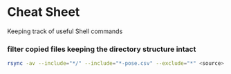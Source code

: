 # Cheat Sheet
Keeping track of useful Shell commands


### filter copied files keeping the directory structure intact
```sh
rsync -av --include="*/" --include="*-pose.csv" --exclude="*" <source> <destination>
```
